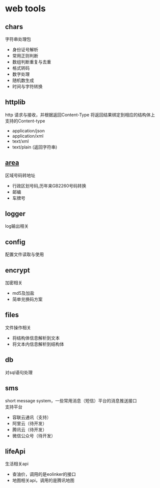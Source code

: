 # web tools

## chars
字符串处理包
- 身份证号解析
- 常用正则判断
- 数组判断重复与去重
- 格式转码
- 数字处理
- 随机数生成
- 时间与字符转换

## httplib
http 请求与接收，并根据返回Content-Type 将返回结果绑定到相应的结构体上<br>
支持的Content-type
- application/json
- application/xml
- text/xml
- text/plain (返回字符串)

## [area](https://github.com/vgmdj/utils/tree/master/area)
区域号码转地址
- 行政区划号码,历年来GB2260号码转换
- 邮编
- 车牌号

## logger
log输出相关

## config
配置文件读取与使用

## encrypt
加密相关
- md5及加盐
- 简单兑换码方案

## files
文件操作相关
- 将结构体信息解析到文本
- 将文本内信息解析到结构体

## db
对sql语句处理

## sms
short message system，一些常用消息（短信）平台的消息推送接口<br>
支持平台
- 容联云通讯（支持）
- 阿里云（待开发）
- 腾讯云（待开发）
- 微信公众号（待开发）

## lifeApi
生活相关api
- 查油价，调用的是eolinker的接口
- 地图相关api，调用的是腾讯地图
